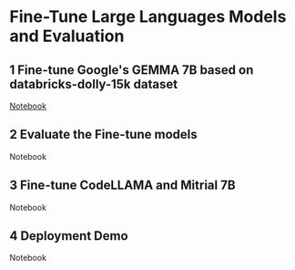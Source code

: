 # Fine-Tune Large Languages Models and Evaluation
##  1 Fine-tune Google's GEMMA 7B based on databricks-dolly-15k dataset 
[Notebook](https://github.com/Pyligent/finetune-LLM/blob/main/Gemma7B_Fine_Tuning.ipynb)

## 2 Evaluate the Fine-tune models

Notebook

## 3 Fine-tune CodeLLAMA and Mitrial 7B

Notebook

##  4 Deployment Demo

Notebook
